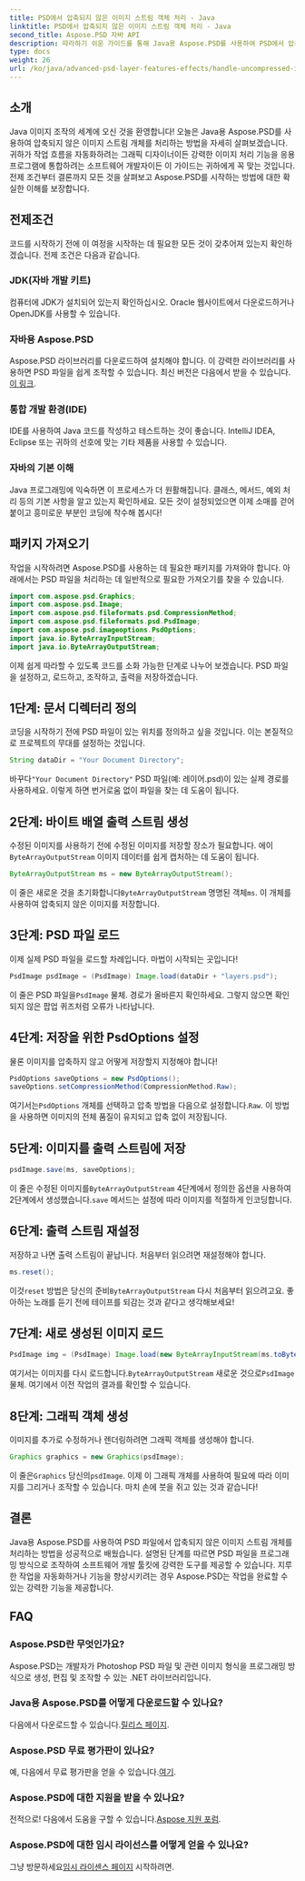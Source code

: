 ```yaml
---
title: PSD에서 압축되지 않은 이미지 스트림 객체 처리 - Java
linktitle: PSD에서 압축되지 않은 이미지 스트림 객체 처리 - Java
second_title: Aspose.PSD 자바 API
description: 따라하기 쉬운 가이드를 통해 Java용 Aspose.PSD를 사용하여 PSD에서 압축되지 않은 이미지 스트림을 마스터 처리하세요. 개발자와 디자이너에게 적합합니다.
type: docs
weight: 26
url: /ko/java/advanced-psd-layer-features-effects/handle-uncompressed-image-stream-object-psd/
---
```

## 소개
Java 이미지 조작의 세계에 오신 것을 환영합니다! 오늘은 Java용 Aspose.PSD를 사용하여 압축되지 않은 이미지 스트림 개체를 처리하는 방법을 자세히 살펴보겠습니다. 귀하가 작업 흐름을 자동화하려는 그래픽 디자이너이든 강력한 이미지 처리 기능을 응용 프로그램에 통합하려는 소프트웨어 개발자이든 이 가이드는 귀하에게 꼭 맞는 것입니다. 전제 조건부터 결론까지 모든 것을 살펴보고 Aspose.PSD를 시작하는 방법에 대한 확실한 이해를 보장합니다.
## 전제조건
코드를 시작하기 전에 이 여정을 시작하는 데 필요한 모든 것이 갖추어져 있는지 확인하겠습니다. 전제 조건은 다음과 같습니다.
### JDK(자바 개발 키트)
컴퓨터에 JDK가 설치되어 있는지 확인하십시오. Oracle 웹사이트에서 다운로드하거나 OpenJDK를 사용할 수 있습니다.
### 자바용 Aspose.PSD
 Aspose.PSD 라이브러리를 다운로드하여 설치해야 합니다. 이 강력한 라이브러리를 사용하면 PSD 파일을 쉽게 조작할 수 있습니다. 최신 버전은 다음에서 받을 수 있습니다.[이 링크](https://releases.aspose.com/psd/java/).
### 통합 개발 환경(IDE)
IDE를 사용하여 Java 코드를 작성하고 테스트하는 것이 좋습니다. IntelliJ IDEA, Eclipse 또는 귀하의 선호에 맞는 기타 제품을 사용할 수 있습니다.
### 자바의 기본 이해
Java 프로그래밍에 익숙하면 이 프로세스가 더 원활해집니다. 클래스, 메서드, 예외 처리 등의 기본 사항을 알고 있는지 확인하세요.
모든 것이 설정되었으면 이제 소매를 걷어붙이고 흥미로운 부분인 코딩에 착수해 봅시다!
## 패키지 가져오기
작업을 시작하려면 Aspose.PSD를 사용하는 데 필요한 패키지를 가져와야 합니다. 아래에서는 PSD 파일을 처리하는 데 일반적으로 필요한 가져오기를 찾을 수 있습니다.
```java
import com.aspose.psd.Graphics;
import com.aspose.psd.Image;
import com.aspose.psd.fileformats.psd.CompressionMethod;
import com.aspose.psd.fileformats.psd.PsdImage;
import com.aspose.psd.imageoptions.PsdOptions;
import java.io.ByteArrayInputStream;
import java.io.ByteArrayOutputStream;
```
이제 쉽게 따라할 수 있도록 코드를 소화 가능한 단계로 나누어 보겠습니다. PSD 파일을 설정하고, 로드하고, 조작하고, 출력을 저장하겠습니다. 
## 1단계: 문서 디렉터리 정의
코딩을 시작하기 전에 PSD 파일이 있는 위치를 정의하고 싶을 것입니다. 이는 본질적으로 프로젝트의 무대를 설정하는 것입니다. 
```java
String dataDir = "Your Document Directory";
```
 바꾸다`"Your Document Directory"` PSD 파일(예: 레이어.psd)이 있는 실제 경로를 사용하세요. 이렇게 하면 번거로움 없이 파일을 찾는 데 도움이 됩니다.
## 2단계: 바이트 배열 출력 스트림 생성
 수정된 이미지를 사용하기 전에 수정된 이미지를 저장할 장소가 필요합니다. 에이`ByteArrayOutputStream` 이미지 데이터를 쉽게 캡처하는 데 도움이 됩니다.
```java
ByteArrayOutputStream ms = new ByteArrayOutputStream();
```
 이 줄은 새로운 것을 초기화합니다`ByteArrayOutputStream` 명명된 객체`ms`. 이 개체를 사용하여 압축되지 않은 이미지를 저장합니다.
## 3단계: PSD 파일 로드
이제 실제 PSD 파일을 로드할 차례입니다. 마법이 시작되는 곳입니다!
```java
PsdImage psdImage = (PsdImage) Image.load(dataDir + "layers.psd");
```
이 줄은 PSD 파일을`PsdImage` 물체. 경로가 올바른지 확인하세요. 그렇지 않으면 확인되지 않은 팝업 퀴즈처럼 오류가 나타납니다.
## 4단계: 저장을 위한 PsdOptions 설정
물론 이미지를 압축하지 않고 어떻게 저장할지 지정해야 합니다!
```java
PsdOptions saveOptions = new PsdOptions();
saveOptions.setCompressionMethod(CompressionMethod.Raw);
```
 여기서는`PsdOptions` 개체를 선택하고 압축 방법을 다음으로 설정합니다.`Raw`. 이 방법을 사용하면 이미지의 전체 품질이 유지되고 압축 없이 저장됩니다.
## 5단계: 이미지를 출력 스트림에 저장
```java
psdImage.save(ms, saveOptions);
```
 이 줄은 수정된 이미지를`ByteArrayOutputStream` 4단계에서 정의한 옵션을 사용하여 2단계에서 생성했습니다.`save` 메서드는 설정에 따라 이미지를 적절하게 인코딩합니다.
## 6단계: 출력 스트림 재설정
저장하고 나면 출력 스트림이 끝납니다. 처음부터 읽으려면 재설정해야 합니다.
```java
ms.reset();
```
 이것`reset` 방법은 당신의 준비`ByteArrayOutputStream` 다시 처음부터 읽으려고요. 좋아하는 노래를 듣기 전에 테이프를 되감는 것과 같다고 생각해보세요!
## 7단계: 새로 생성된 이미지 로드
```java
PsdImage img = (PsdImage) Image.load(new ByteArrayInputStream(ms.toByteArray()));
```
 여기서는 이미지를 다시 로드합니다.`ByteArrayOutputStream` 새로운 것으로`PsdImage` 물체. 여기에서 이전 작업의 결과를 확인할 수 있습니다.
## 8단계: 그래픽 객체 생성
이미지를 추가로 수정하거나 렌더링하려면 그래픽 객체를 생성해야 합니다.
```java
Graphics graphics = new Graphics(psdImage);
```
 이 줄은`Graphics` 당신의`psdImage`. 이제 이 그래픽 개체를 사용하여 필요에 따라 이미지를 그리거나 조작할 수 있습니다. 마치 손에 붓을 쥐고 있는 것과 같습니다!
## 결론 
Java용 Aspose.PSD를 사용하여 PSD 파일에서 압축되지 않은 이미지 스트림 개체를 처리하는 방법을 성공적으로 배웠습니다. 설명된 단계를 따르면 PSD 파일을 프로그래밍 방식으로 조작하여 소프트웨어 개발 툴킷에 강력한 도구를 제공할 수 있습니다. 지루한 작업을 자동화하거나 기능을 향상시키려는 경우 Aspose.PSD는 작업을 완료할 수 있는 강력한 기능을 제공합니다.
## FAQ
### Aspose.PSD란 무엇인가요?
Aspose.PSD는 개발자가 Photoshop PSD 파일 및 관련 이미지 형식을 프로그래밍 방식으로 생성, 편집 및 조작할 수 있는 .NET 라이브러리입니다.
### Java용 Aspose.PSD를 어떻게 다운로드할 수 있나요?
 다음에서 다운로드할 수 있습니다.[릴리스 페이지](https://releases.aspose.com/psd/java/).
### Aspose.PSD 무료 평가판이 있나요?
 예, 다음에서 무료 평가판을 얻을 수 있습니다.[여기](https://releases.aspose.com/).
### Aspose.PSD에 대한 지원을 받을 수 있나요?
 전적으로! 다음에서 도움을 구할 수 있습니다.[Aspose 지원 포럼](https://forum.aspose.com/c/psd/34).
### Aspose.PSD에 대한 임시 라이선스를 어떻게 얻을 수 있나요?
 그냥 방문하세요[임시 라이센스 페이지](https://purchase.aspose.com/temporary-license/) 시작하려면.